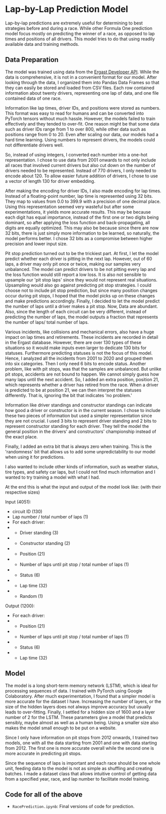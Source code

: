 # Lap-by-Lap Prediction Model

Lap-by-lap predictions are extremely useful for determining to best strategies before and during a race. While other Formula One prediction model focus mostly on predicting the winner of a race, as opposed to lap times and positions of all drivers. This model tries to do that using readily available data and training methods.

## Data Preparation

The model was trained using data from the [Ergast Developer API](http://ergast.com/mrd/). While the data is comprehensive, it is not in a convenient format for our model. After looking through the data, I organized them into Pandas Data Frames so that they can easily be stored and loaded from CSV files. Each row contained information about twenty drivers, representing one lap of data, and one file contained data of one race.

Information like lap times, driver IDs, and positions were stored as numbers. This format was easy to read for humans and can be converted into PyTorch tensors without much hassle. However, the models failed to train effectively and they tended to over-fit. One reason might be that some data such as driver IDs range from 1 to over 800, while other data such as positions range from 0 to 20. Even after scaling our data, our models had a hard time learning. Using numbers to represent drivers, the models could not differentiate drivers well.

So, instead of using integers, I converted each number into a one-hot representation. I chose to use data from 2001 onwards to not only include all races that involved current drivers but also cut down on the number of drivers needed to be represented. Instead of 770 drivers, I only needed to encode about 120. To allow easier future addition of drivers, I chose to use a vector of length 130 for driver embedding.

After making the encoding for driver IDs, I also made encoding for lap times. Instead of a floating-point number, lap time is represented using 32 bits. They map to values from 0.0 to 399.9 with a precision of one decimal place. Using this representation seemed very wasteful but after some experimentations, it yields more accurate results. This may be because each digit has equal importance, instead of the first one or two digits being dominant, so after applying the loss function and back-propagating, all digits are equally optimized. This may also be because since there are now 32 bits, there is just simply more information to be learned, so naturally, the model performs better. I chose 32 bits as a compromise between higher precision and lower input size.

Pit stop prediction turned out to be the trickiest part. At first, I let the model predict whether each driver is pitting in the next lap. However, out of 60 laps, a driver may only pit once or twice, making our samples very unbalanced. The model can predict drivers to be not pitting every lap and the loss function would still report a low loss. It is also not sensible to upsample our 'pit stop laps' since they would not represent real situations. Upsampling would also go against predicting pit stop strategies. I could choose not to include pit stop prediction, but since many position changes occur during pit stops, I hoped that the model picks up on these changes and make predictions accordingly. Finally, I decided to let the model predict the number of laps until a driver makes a pit stop. Now, Data are abundant. Also, since the length of each circuit can be very different, instead of predicting the number of laps, the model outputs a fraction that represents the number of laps/ total number of laps.

Various incidents, like collisions and mechanical errors, also have a huge impact on lap times and retirements. These incidents are recorded in detail in the Ergast database. However, there are over 130 types of these situations so it would make inputs even larger to dedicate 130 bits for statuses. Furthermore predicting statuses is not the focus of this model. Hence, I analyzed all the incidents from 2001 to 2020 and grouped them into six categories. Then I only need 6 bits to encode status. Another problem, like with pit stops, was that the samples are unbalanced. But unlike pit stops, accidents are not bound to happen. We cannot simply guess how many laps until the next accident. So, I added an extra position, position 21, which represents whether a driver has retired from the race. When a driver is predicted to be at position 21, we can then interpret the statuses differently. That is, ignoring the bit that indicates 'no problem.'

Information like driver standings and constructor standings can indicate how good a driver or constructor is in the current season. I chose to include these two pieces of information but used a simpler representation since they are not crucial. I used 3 bits to represent driver standing and 2 bits to represent constructor standing for each driver. They tell the model the general position in the drivers' and constructors' championship instead of the exact place.

Finally, I added an extra bit that is always zero when training. This is the 'randomness' bit that allows us to add some unpredictability to our model when using it for predictions.

I also wanted to include other kinds of information, such as weather status, tire types, and safety car laps, but I could not find much information and I wanted to try training a model with what I had.

At the end this is what the input and output of the model look like: (with their respective sizes)

Input (4051):
- circuit ID (130)
- Lap number / total number of laps (1)
- For each driver:
- - Driver standing (3)
- - Constructor standing (2)
- - Position (21)
- - Number of laps until pit stop / total number of laps (1)
- - Status (6)
- - Lap time (32)
- - Random (1)

Output (1200):
- For each driver:
- - Position (21)
- - Number of laps until pit stop / total number of laps (1)
- - Status (6)
- - Lap time (32)


## Model

The model is a long short-term memory network (LSTM), which is ideal for processing sequences of data. I trained with PyTorch using Google Colaboratory. After much experimentation, I found that a simpler model is more accurate for the dataset I have. Increasing the number of layers, or the size of the hidden layers does not always improve accuracy but usually leads to over-fitting. Finally, I settled for a hidden size of 1600 and a layer number of 2 for the LSTM. These parameters give a model that predicts sensibly, maybe almost as well as a human being. Using a smaller size also makes the model small enough to be put on a website.

Since I only have information on pit stops from 2012 onwards, I trained two models, one with all the data starting from 2001 and one with data starting from 2012. The first one is more accurate overall while the second one is more accurate in predicting pit stops.

Since the sequence of laps is important and each race should be one whole unit, feeding data to the model is not as simple as shuffling and creating batches. I made a dataset class that allows intuitive control of getting data from a specified year, race, and lap number to facilitate model training.

## Code for all of the above

- `RacePrediction.ipynb`: Final versions of code for prediction.




